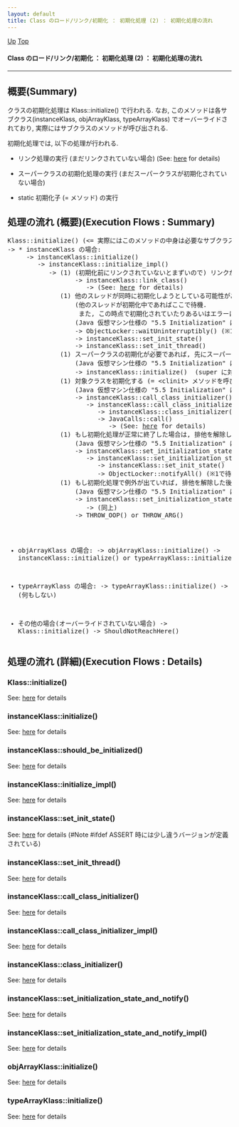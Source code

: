```yaml
---
layout: default
title: Class のロード/リンク/初期化 ： 初期化処理 (2) ： 初期化処理の流れ
---
```

[Up](no6dqMzJWt.html) [Top](../index.html)

#### Class のロード/リンク/初期化 ： 初期化処理 (2) ： 初期化処理の流れ

--- 
## 概要(Summary)
クラスの初期化処理は Klass::initialize() で行われる.
なお, このメソッドは各サブクラス(instanceKlass, objArrayKlass, typeArrayKlass) でオーバーライドされており,
実際にはサブクラスのメソッドが呼び出される.

初期化処理では, 以下の処理が行われる.

  * リンク処理の実行 (まだリンクされていない場合) (See: [here](no3059xqe.html) for details)

  * スーパークラスの初期化処理の実行 (まだスーパークラスが初期化されていない場合)

  * static 初期化子 (= <clinit> メソッド) の実行


## 処理の流れ (概要)(Execution Flows : Summary)
<div class="flow-abst"><pre>
Klass::initialize() (&lt;= 実際にはこのメソッドの中身は必要なサブクラスでオーバーライドされている. オーバーライドされていないサブクラスについては呼ばれることはない)
-&gt; * instanceKlass の場合:
     -&gt; instanceKlass::initialize()
        -&gt; instanceKlass::initialize_impl()
           -&gt; (1) (初期化前にリンクされていないとまずいので) リンクが終わった状態にしておく
                  -&gt; instanceKlass::link_class()
                     -&gt; (See: <a href="no3059xqe.html">here</a> for details)
              (1) 他のスレッドが同時に初期化しようとしている可能性があるため, 排他を取る.
                  (他のスレッドが初期化中であればここで待機.
                   また, この時点で初期化されていたりあるいはエラーになっていれば, ここで終了)
                  (Java 仮想マシン仕様の &quot;5.5 Initialization&quot; における Step 1. ~ Step 6 の内容)
                  -&gt; ObjectLocker::waitUninterruptibly() (※1)
                  -&gt; instanceKlass::set_init_state()
                  -&gt; instanceKlass::set_init_thread()
              (1) スーパークラスの初期化が必要であれば, 先にスーパークラスを初期化する.
                  (Java 仮想マシン仕様の &quot;5.5 Initialization&quot; における Step 7. の内容)
                  -&gt; instanceKlass::initialize()  (super に対して再帰呼び出し)
              (1) 対象クラスを初期化する (= &lt;clinit&gt; メソッドを呼び出す)
                  (Java 仮想マシン仕様の &quot;5.5 Initialization&quot; における Step 9. の内容)
                  -&gt; instanceKlass::call_class_initializer()
                     -&gt; instanceKlass::call_class_initializer_impl()
                        -&gt; instanceKlass::class_initializer()
                        -&gt; JavaCalls::call()
                           -&gt; (See: <a href="no3059iJu.html">here</a> for details)
              (1) もし初期化処理が正常に終了した場合は, 排他を解除して終了
                  (Java 仮想マシン仕様の &quot;5.5 Initialization&quot; における Step 10. の内容)
                  -&gt; instanceKlass::set_initialization_state_and_notify()
                     -&gt; instanceKlass::set_initialization_state_and_notify_impl()
                        -&gt; instanceKlass::set_init_state()
                        -&gt; ObjectLocker::notifyAll() (※1で待機しているスレッドを起こす)
              (1) もし初期化処理で例外が出ていれば, 排他を解除した後, 例外を投げ直す
                  (Java 仮想マシン仕様の &quot;5.5 Initialization&quot; における Step 11. 及び Step 12. の内容)
                  -&gt; instanceKlass::set_initialization_state_and_notify()
                     -&gt; (同上)
                  -&gt; THROW_OOP() or THROW_ARG()

   * objArrayKlass の場合:
     -&gt; objArrayKlass::initialize()
        -&gt; instanceKlass::initialize() or typeArrayKlass::initialize()

   * typeArrayKlass の場合:
     -&gt; typeArrayKlass::initialize()
        -&gt; (何もしない)

   * その他の場合(オーバーライドされていない場合)
     -&gt; Klass::initialize()
        -&gt; ShouldNotReachHere()
</pre></div>

## 処理の流れ (詳細)(Execution Flows : Details)
### Klass::initialize()
See: [here](no7954-L2.html) for details
### instanceKlass::initialize()
See: [here](no75175VP.html) for details
### instanceKlass::should_be_initialized()
See: [here](no75175cD.html) for details
### instanceKlass::initialize_impl()
See: [here](no7517uUL.html) for details
### instanceKlass::set_init_state()
See: [here](no7517Exu.html) for details
(#Note #ifdef ASSERT 時には少し違うバージョンが定義されている)

### instanceKlass::set_init_thread()
See: [here](no7517Fy1.html) for details
### instanceKlass::call_class_initializer()
See: [here](no7517UoC.html) for details
### instanceKlass::call_class_initializer_impl()
See: [here](no7517uDD.html) for details
### instanceKlass::class_initializer()
See: [here](no7517ww0.html) for details
### instanceKlass::set_initialization_state_and_notify()
See: [here](no7517jMT.html) for details
### instanceKlass::set_initialization_state_and_notify_impl()
See: [here](no7517xQs.html) for details
### objArrayKlass::initialize()
See: [here](no7954Zvx.html) for details
### typeArrayKlass::initialize()
See: [here](no7954-Sq.html) for details






